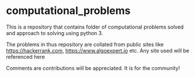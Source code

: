 # computational_problems

This is a repository that contains folder of computational problems solved and approach to solving using python 3.

The problems in thus repository are collated from public sites like https://hackerrank.com, https://www.algoexpert.io etc. Any site used will be referenced here

Comments are contributions will be appreciated. It is for the community!
